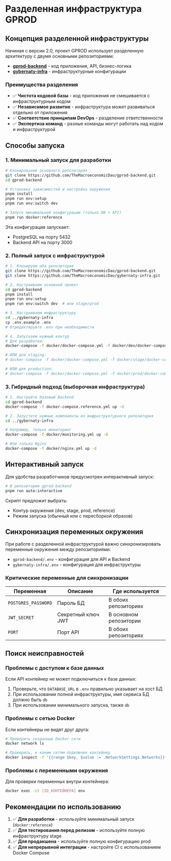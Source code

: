 # Разделенная инфраструктура GPROD

## Концепция разделенной инфраструктуры

Начиная с версии 2.0, проект GPROD использует разделенную архитектуру с двумя основными репозиториями:

- **[gprod-backend](https://github.com/TheMacroeconomicDao/gprod-backend)** - код приложения, API, бизнес-логика
- **[gybernaty-infra](https://github.com/TheMacroeconomicDao/gybernaty-infra)** - инфраструктурные конфигурации

### Преимущества разделения

- ✅ **Чистота кодовой базы** - код приложения не смешивается с инфраструктурным кодом
- ✅ **Независимое развитие** - инфраструктура может развиваться отдельно от приложения
- ✅ **Соответствие принципам DevOps** - разделение ответственности
- ✅ **Экспертиза команд** - разные команды могут работать над кодом и инфраструктурой

## Способы запуска

### 1. Минимальный запуск для разработки

```bash
# Клонирование основного репозитория
git clone https://github.com/TheMacroeconomicDao/gprod-backend.git
cd gprod-backend

# Установка зависимостей и настройка окружения
pnpm install
pnpm run env:setup
pnpm run env:switch dev

# Запуск минимальной конфигурации (только DB + API)
pnpm run docker:reference
```

Эта конфигурация запускает:
- PostgreSQL на порту 5432
- Backend API на порту 3000

### 2. Полный запуск с инфраструктурой

```bash
# 1. Клонируем оба репозитория
git clone https://github.com/TheMacroeconomicDao/gprod-backend.git
git clone https://github.com/TheMacroeconomicDao/gybernaty-infra.git

# 2. Настраиваем основной проект
cd gprod-backend
pnpm install
pnpm run env:setup
pnpm run env:switch dev  # или stage/prod

# 3. Настраиваем инфраструктуру
cd ../gybernaty-infra
cp .env.example .env
# Отредактируйте .env при необходимости

# 4. Запускаем нужный контур
# Для разработки:
docker-compose -f docker/docker-compose.yml -f docker/dev/docker-compose.dev.yml up -d

# ИЛИ для staging:
# docker-compose -f docker/docker-compose.yml -f docker/stage/docker-compose.stage.yml up -d

# ИЛИ для production:
# docker-compose -f docker/docker-compose.yml -f docker/prod/docker-compose.prod.yml up -d
```

### 3. Гибридный подход (выборочная инфраструктура)

```bash
# 1. Настройте базовый Backend
cd gprod-backend
docker-compose -f docker-compose.reference.yml up -d

# 2. Запустите нужные компоненты из инфраструктурного репозитория
cd ../gybernaty-infra

# Например, только мониторинг
docker-compose -f docker/monitoring.yml up -d

# Или только Nginx
docker-compose -f docker/nginx.yml up -d
```

## Интерактивный запуск

Для удобства разработчиков предусмотрен интерактивный запуск:

```bash
# В репозитории gprod-backend
pnpm run auto:interactive
```

Скрипт предложит выбрать:
- Контур окружения (dev, stage, prod, reference)
- Режим запуска (обычный или с пересборкой образов)

## Синхронизация переменных окружения

При работе с разделенной инфраструктурой важно синхронизировать переменные окружения между репозиториями:

- `gprod-backend/.env` - конфигурация для API и Backend
- `gybernaty-infra/.env` - конфигурация для инфраструктуры

### Критические переменные для синхронизации

| Переменная | Описание | Где используется |
|------------|----------|-----------------|
| `POSTGRES_PASSWORD` | Пароль БД | В обоих репозиториях |
| `JWT_SECRET` | Секретный ключ JWT | В основном репозитории |
| `PORT` | Порт API | В обоих репозиториях |

## Поиск неисправностей

### Проблемы с доступом к базе данных

Если API контейнер не может подключиться к базе данных:

1. Проверьте, что `DATABASE_URL` в `.env` правильно указывает на хост БД
2. При использовании полной инфраструктуры, имя сервиса БД должно быть `db`
3. При использовании минимального запуска, также `db`

### Проблемы с сетью Docker

Если контейнеры не видят друг друга:

```bash
# Проверить созданные Docker сети
docker network ls

# Проверить, к каким сетям подключен контейнер
docker inspect -f '{{range $key, $value := .NetworkSettings.Networks}}{{$key}} {{end}}' [ID_КОНТЕЙНЕРА]
```

### Проблемы с переменными окружения

Для проверки переменных внутри контейнера:

```bash
docker exec -it [ID_КОНТЕЙНЕРА] env
```

## Рекомендации по использованию

1. ✅ **Для разработки** - используйте минимальный запуск (`docker:reference`)
2. ✅ **Для тестирования перед релизом** - используйте полную инфраструктуру stage
3. ✅ **Для продакшена** - используйте полную конфигурацию prod
4. ✅ **Для непрерывной интеграции** - настройте CI с использованием Docker Compose
